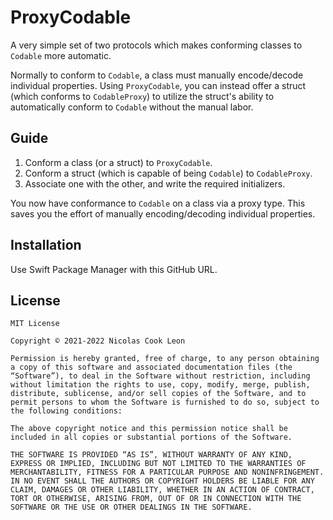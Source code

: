 # ProxyCodable

A very simple set of two protocols which makes conforming classes to `Codable` more automatic.

Normally to conform to `Codable`, a class must manually encode/decode individual properties. Using `ProxyCodable`, you can instead offer a struct (which conforms to `CodableProxy`) to utilize the struct's ability to automatically conform to `Codable` without the manual labor.

## Guide

1. Conform a class (or a struct) to `ProxyCodable`.
2. Conform a struct (which is capable of being `Codable`) to `CodableProxy`.
3. Associate one with the other, and write the required initializers.

You now have conformance to `Codable` on a class via a proxy type. This saves you the effort of manually encoding/decoding individual properties.  

## Installation

Use Swift Package Manager with this GitHub URL.

## License

````
MIT License

Copyright © 2021-2022 Nicolas Cook Leon

Permission is hereby granted, free of charge, to any person obtaining a copy of this software and associated documentation files (the “Software”), to deal in the Software without restriction, including without limitation the rights to use, copy, modify, merge, publish, distribute, sublicense, and/or sell copies of the Software, and to permit persons to whom the Software is furnished to do so, subject to the following conditions:

The above copyright notice and this permission notice shall be included in all copies or substantial portions of the Software.

THE SOFTWARE IS PROVIDED “AS IS”, WITHOUT WARRANTY OF ANY KIND, EXPRESS OR IMPLIED, INCLUDING BUT NOT LIMITED TO THE WARRANTIES OF MERCHANTABILITY, FITNESS FOR A PARTICULAR PURPOSE AND NONINFRINGEMENT. IN NO EVENT SHALL THE AUTHORS OR COPYRIGHT HOLDERS BE LIABLE FOR ANY CLAIM, DAMAGES OR OTHER LIABILITY, WHETHER IN AN ACTION OF CONTRACT, TORT OR OTHERWISE, ARISING FROM, OUT OF OR IN CONNECTION WITH THE SOFTWARE OR THE USE OR OTHER DEALINGS IN THE SOFTWARE.
````
